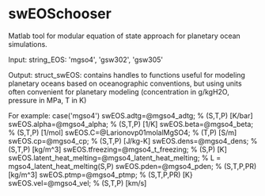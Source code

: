 # swEOSchooser
Matlab tool for modular equation of state approach for planetary ocean simulations.

Input:
string_EOS: 'mgso4', 'gsw302', 'gsw305'

Output:
struct_swEOS: contains handles to functions useful for modeling planetary oceans based on oceanographic conventions, but using units often convenient for planetary modeling (concentration in g/kgH2O, pressure in MPa, T in K)


For example:
case('mgso4')
        swEOS.adtg=@mgso4_adtg; % (S,T,P) [K/bar] 
        swEOS.alpha=@mgso4_alpha; % (S,T,P) [1/K] 
        swEOS.beta=@mgso4_beta; % (S,T,P) [1/mol]
        swEOS.C=@Larionovp01molalMgSO4; % (T,P) [S/m]
        swEOS.cp=@mgso4_cp; % (S,T,P) [J/kg-K]
        swEOS.dens=@mgso4_dens; % (S,T,P) [kg/m^3]
        swEOS.tfreezing=@mgso4_t_freezing; % (S,P) [K]
        swEOS.latent_heat_melting=@mgso4_latent_heat_melting; % L = mgso4_latent_heat_melting(S,P)
        swEOS.pden=@mgso4_pden; % (S,T,P,PR) [kg/m^3] 
        swEOS.ptmp=@mgso4_ptmp; % (S,T,P,PR) [K}
        swEOS.vel=@mgso4_vel; % (S,T,P) [km/s] 
